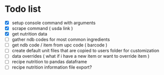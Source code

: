 # Todo list
- [x] setup console command with arguments
- [x] scrape command ( usda link )
- [x] get nutrition data
- [ ] gather ndb codes for most common ingredients
- [ ] get ndb code / item from upc code ( barcode )
- [ ] create default unit files that are copied to users folder for customization
- [ ] data overrides ( what if i have a new item or want to override item )
- [ ] recipe nutrition to pandas dataframe
- [ ] recipe nutrition information file export?
